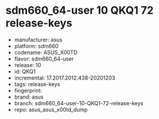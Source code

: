 # sdm660_64-user 10 QKQ1 72 release-keys
- manufacturer: asus
- platform: sdm660
- codename: ASUS_X00TD
- flavor: sdm660_64-user
- release: 10
- id: QKQ1
- incremental: 17.2017.2012.438-20201203
- tags: release-keys
- fingerprint: 
- brand: asus
- branch: sdm660_64-user-10-QKQ1-72-release-keys
- repo: asus_asus_x00td_dump
